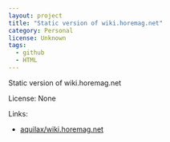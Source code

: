 ```yaml
---
layout: project
title: "Static version of wiki.horemag.net"
category: Personal
license: Unknown
tags:
  - github
  - HTML
---
```


Static version of wiki.horemag.net

License: None

Links:

* [aquilax/wiki.horemag.net](https://github.com/aquilax/wiki.horemag.net)
